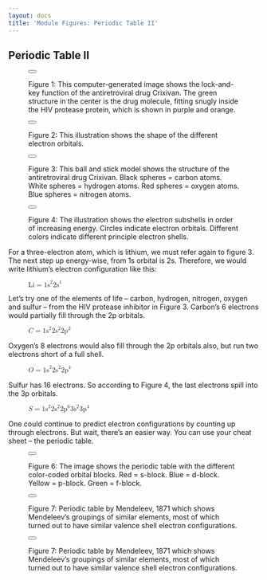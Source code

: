```yaml
---
layout: docs
title: 'Module Figures: Periodic Table II'
---
```


## Periodic Table II

<div class="figure">
    <figure>
        <button
            class="lightbox-button lightbox-button--icon"
            data-lightbox="image"
            data-lightbox-src="{{ site.url}}/images/module-figures/periodic-table/periodic-table-II-a-LG.jpg">
            <img
                src="{{ site.url}}/images/module-figures/periodic-table/periodic-table-II-a.jpg"
                alt=""
            />
        </button>
        <figcaption>
            <p>
                Figure 1: This computer-generated image shows the lock-and-key function of the antiretroviral drug Crixivan. The green structure in the center is the drug molecule, fitting snugly inside the HIV protease protein, which is shown in purple and orange.
            </p>
        </figcaption>
    </figure>
</div>

<div class="figure">
    <figure>
        <button
            class="lightbox-button lightbox-button--icon"
            data-lightbox="image"
            data-lightbox-src="{{ site.url}}/images/module-figures/periodic-table/periodic-table-II-b-LG.jpg">
            <img
                src="{{ site.url}}/images/module-figures/periodic-table/periodic-table-II-b.jpg"
                alt=""
            />
        </button>
        <figcaption>
            <p>
                Figure 2: This illustration shows the shape of the different electron orbitals.
            </p>
        </figcaption>
    </figure>
</div>

<div class="figure">
    <figure>
        <button
            class="lightbox-button lightbox-button--icon"
            data-lightbox="image"
            data-lightbox-src="{{ site.url}}/images/module-figures/periodic-table/periodic-table-II-c-LG.jpg">
            <img
                src="{{ site.url}}/images/module-figures/periodic-table/periodic-table-II-c.jpg"
                alt=""
            />
        </button>
        <figcaption>
            <p>
                Figure 3: This ball and stick model shows the structure of the antiretroviral drug Crixivan. Black spheres = carbon atoms. White spheres = hydrogen atoms. Red spheres = oxygen atoms. Blue spheres = nitrogen atoms.
            </p>
        </figcaption>
    </figure>
</div>

<div class="figure">
    <figure>
        <button
            class="lightbox-button lightbox-button--icon"
            data-lightbox="image"
            data-lightbox-src="{{ site.url}}/images/module-figures/periodic-table/periodic-table-II-d-LG.jpg">
            <img
                src="{{ site.url}}/images/module-figures/periodic-table/periodic-table-II-d.svg"
                alt=""
            />
        </button>
        <figcaption>
            <p>
                Figure 4: The illustration shows the electron subshells in order of increasing energy. Circles indicate electron orbitals. Different colors indicate different principle electron shells.
            </p>
        </figcaption>
    </figure>
</div>

For a three-electron atom, which is lithium, we must refer again to figure 3. The next step up energy-wise, from 1s orbital is 2s. Therefore, we would write lithium’s electron configuration like this:

<div class="figure">
    <figure>
        <math xmlns='http://www.w3.org/1998/Math/MathML'>
            <mi>Li</mi> 
            <mo>=</mo>
            <msup><mi>1s</mi><mn>2</mn></msup>
            <msup><mi>2s</mi><mn>1</mn></msup>
        </math>
    </figure>
</div>

Let’s try one of the elements of life – carbon, hydrogen, nitrogen, oxygen and sulfur – from the HIV protease inhibitor in Figure 3.
Carbon’s 6 electrons would partially fill through the 2p orbitals. 

<div class="figure">
    <figure>
        <math xmlns="http://www.w3.org/1998/Math/MathML">
            <mi>C</mi>
            <mo>=</mo>
            <msup><mi>1s</mi><mn>2</mn></msup>
            <msup><mi>2s</mi><mn>2</mn></msup>
            <msup><mi>2p</mi><mn>2</mn></msup>
        </math>
    </figure>
</div>


Oxygen’s 8 electrons would also fill through the 2p orbitals also, but run two electrons short of a full shell.


<div class="figure">
    <figure>
        <math xmlns="http://www.w3.org/1998/Math/MathML">
        <mi>O</mi> 
        <mo>=</mo>
        <msup><mi>1s</mi><mn>2</mn></msup>
        <msup><mi>2s</mi><mn>2</mn></msup>
        <msup><mi>2p</mi><mn>4</mn></msup>
    </math>
    </figure>
</div>

Sulfur has 16 electrons. So according to Figure 4, the last electrons spill into the 3p orbitals.

<div class="figure">
    <figure>
        <math xmlns="http://www.w3.org/1998/Math/MathML">
            <mi>S</mi>
            <mo>=</mo>
            <msup><mi>1s</mi><mn>2</mn></msup>
            <msup><mi>2s</mi><mn>2</mn></msup>
            <msup><mi>2p</mi><mn>6</mn></msup>
            <msup><mi>3s</mi><mn>2</mn></msup>
            <msup><mi>3p</mi><mn>4</mn></msup>
        </math>
    </figure>
</div>

One could continue to predict electron configurations by counting up through electrons. But wait, there’s an easier way. You can use your cheat sheet – the periodic table.

<div class="figure">
    <figure>
        <button
            class="lightbox-button lightbox-button--icon"
            data-lightbox="image"
            data-lightbox-src="{{ site.url}}/images/module-figures/periodic-table/periodic-table-II-e-LG.jpg">
            <img
                src="{{ site.url}}/images/module-figures/periodic-table/periodic-table-II-e.svg"
                alt=""
            />
        </button>
        <figcaption>
            <p>
                Figure 6: The image shows the periodic table with the different color-coded orbital blocks. Red = s-block. Blue = d-block. Yellow = p-block. Green = f-block.
            </p>
        </figcaption>
    </figure>
</div>

<div class="figure">
    <figure>
        <button
            class="lightbox-button lightbox-button--icon"
            data-lightbox="image"
            data-lightbox-src="{{ site.url}}/images/module-figures/periodic-table/periodic-table-II-f-LG.jpg">
            <img
                src="{{ site.url}}/images/module-figures/periodic-table/periodic-table-II-f.jpg"
                alt=""
            />
        </button>
        <figcaption>
            <p>
                Figure 7: Periodic table by Mendeleev, 1871 which shows Mendeleev’s groupings of similar elements, most of which turned out to have similar valence shell electron configurations.
            </p>
        </figcaption>
    </figure>
</div>

<div class="figure">
    <figure>
        <button
            class="lightbox-button lightbox-button--icon"
            data-lightbox="image"
            data-lightbox-src="{{ site.url}}/images/module-figures/periodic-table/periodic-table-II-g-LG.jpg">
            <img
                src="{{ site.url}}/images/module-figures/periodic-table/periodic-table-II-g.svg"
                alt=""
            />
        </button>
        <figcaption>
            <p>
                Figure 7: Periodic table by Mendeleev, 1871 which shows Mendeleev’s groupings of similar elements, most of which turned out to have similar valence shell electron configurations.
            </p>
        </figcaption>
    </figure>
</div>

